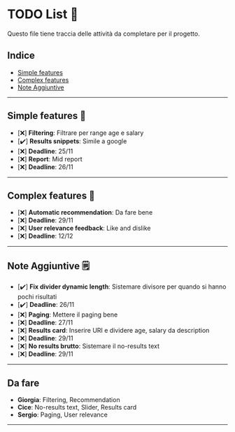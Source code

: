 # TODO List 📝

Questo file tiene traccia delle attività da completare per il progetto.

## Indice
- [Simple features](#simple-features)
- [Complex features](#attività-in-corso)
- [Note Aggiuntive](#note-aggiuntive)

---

## Simple features 🚀
  - [❌] **Filtering**: Filtrare per range age e salary
  - [✔️] **Results snippets**: Simile a google
  - [❌] **Deadline**: 25/11
  - [❌] **Report**: Mid report
  - [❌] **Deadline**: 26/11

---

## Complex features 🚀
  - [❌] **Automatic recommendation**: Da fare bene
  - [❌] **Deadline**: 29/11
  - [❌] **User relevance feedback**: Like and dislike
  - [❌] **Deadline**: 12/12

---

## Note Aggiuntive 🗒️
  - [✔️] **Fix divider dynamic length**: Sistemare divisore per quando si hanno pochi risultati
  - [✔️] **Deadline**: 26/11
  - [❌] **Paging**: Mettere il paging bene
  - [❌] **Deadline**: 27/11
  - [❌] **Results card**: Inserire URI e dividere age, salary da description
  - [❌] **Deadline**: 29/11
  - [❌] **No results brutto**: Sistemare il no-results text
  - [❌] **Deadline**: 29/11

---

## Da fare
  - **Giorgia**: Filtering, Recommendation
  - **Cice**: No-results text, Slider, Results card
  - **Sergio**: Paging, User relevance

---
